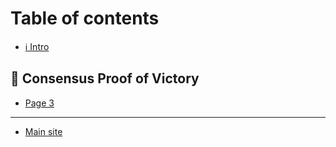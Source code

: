 # Table of contents

* [ℹ Intro](README.md)

## 🥇 Consensus Proof of Victory

* [Page 3](consensus-proof-of-victory/page-3.md)

***

* [Main site](htt://elysium-chain.com)
